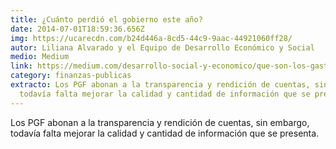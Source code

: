 ```yaml
---
title: ¿Cuánto perdió el gobierno este año?
date: 2014-07-01T18:59:36.656Z
img: https://ucarecdn.com/b24d446a-8cd5-44c9-9aac-44921060ff28/
autor: Liliana Alvarado y el Equipo de Desarrollo Económico y Social
medio: Medium
link: https://medium.com/desarrollo-social-y-economico/que-son-los-gastos-fiscales-c62b57ccadba#.tfxe98bo6
category: finanzas-publicas
extracto: Los PGF abonan a la transparencia y rendición de cuentas, sin embargo,
  todavía falta mejorar la calidad y cantidad de información que se presenta.
---
```

Los PGF abonan a la transparencia y rendición de cuentas, sin embargo, todavía falta mejorar la calidad y cantidad de información que se presenta.
